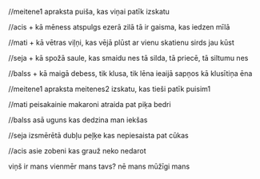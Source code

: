 //meitene1 apraksta puiša, kas viņai patīk izskatu

//acis +
kā mēness atspulgs ezerā zilā
tā ir gaisma, kas iedzen mīlā
<!mazais mirklis jau uzreiz pacilā!>

//mati +
kā vētras viļņi, kas vējā plūst
ar vienu skatienu sirds jau kūst

//seja +
kā spožā saule, kas smaidu nes
tā silda, tā priecē, tā siltumu nes

//balss +
kā maigā debess, tik klusa, tik lēna
ieaijā sapņos kā klusītiņa ēna

//meitene1 apraksta meitenes2 izskatu, kas tieši patīk puisim1

//mati
peisakainie makaroni
atraida pat piķa bedri

//balss
asā uguns
kas dedzina man iekšas

//seja
izsmērētā dubļu peļķe
kas nepiesaista pat cūkas

//acis
asie zobeni
kas grauž neko nedarot

viņš ir mans
vienmēr mans
tavs? nē mans
mūžīgi mans